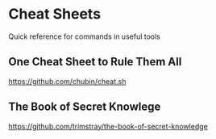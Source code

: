 # Cheat Sheets

Quick reference for commands in useful tools

## One Cheat Sheet to Rule Them All

https://github.com/chubin/cheat.sh

## The Book of Secret Knowlege

https://github.com/trimstray/the-book-of-secret-knowledge
